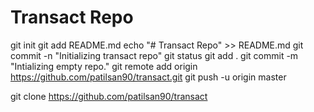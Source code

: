 # Transact Repo

 git init
 git add README.md
 echo "# Transact Repo" >> README.md
 git commit -n "Initializing transact repo"
 git status
 git add .
 git commit -m "Intializing empty repo."
 git remote add origin https://github.com/patilsan90/transact.git
 git push -u origin master


 git clone https://github.com/patilsan90/transact
